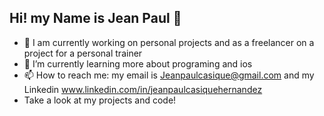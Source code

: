 ## Hi! my Name is Jean Paul 👋



- 🔭 I am currently working on personal projects and as a freelancer on a project for a personal trainer
- 🌱 I’m currently learning more about programing and ios 
- 📫 How to reach me: my email is Jeanpaulcasique@gmail.com and my Linkedin www.linkedin.com/in/jeanpaulcasiquehernandez
- Take a look at my projects and code!
>
